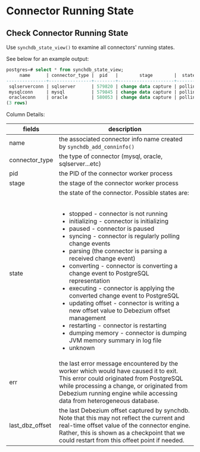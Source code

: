 # Connector Running State

## Check Connector Running State
Use `synchdb_state_view()` to examine all connectors' running states.

See below for an example output:
``` SQL
postgres=# select * from synchdb_state_view;
     name      | connector_type |  pid   |        stage        |  state  |   err    |                                           last_dbz_offset
---------------+----------------+--------+---------------------+---------+----------+------------------------------------------------------------------------------------------------------
 sqlserverconn | sqlserver      | 579820 | change data capture | polling | no error | {"commit_lsn":"0000006a:00006608:0003","snapshot":true,"snapshot_completed":false}
 mysqlconn     | mysql          | 579845 | change data capture | polling | no error | {"ts_sec":1741301103,"file":"mysql-bin.000009","pos":574318212,"row":1,"server_id":223344,"event":2}
 oracleconn    | oracle         | 580053 | change data capture | polling | no error | offset file not flushed yet
(3 rows)

```

Column Details:

| fields          | description |
|-|-|
| name   | the associated connector info name created by `synchdb_add_conninfo()`|
| connector_type       | the type of connector (mysql, oracle, sqlserver...etc)|
| pid             | the PID of the connector worker process|
| stage           | the stage of the connector worker process|
| state           | the state of the connector. Possible states are: <br><br><ul><li>stopped - connector is not running</li><li>initializing - connector is initializing</li><li>paused - connector is paused</li><li>syncing - connector is regularly polling change events</li><li>parsing (the connector is parsing a received change event) </li><li>converting - connector is converting a change event to PostgreSQL representation</li><li>executing - connector is applying the converted change event to PostgreSQL</li><li>updating offset - connector is writing a new offset value to Debezium offset management</li><li>restarting - connector is restarting </li><li>dumping memory - connector is dumping JVM memory summary in log file </li><li>unknown</li></ul> |
| err             | the last error message encountered by the worker which would have caused it to exit. This error could originated from PostgreSQL while processing a change, or originated from Debezium running engine while accessing data from heterogeneous database. |
| last_dbz_offset | the last Debezium offset captured by synchdb. Note that this may not reflect the current and real-time offset value of the connector engine. Rather, this is shown as a checkpoint that we could restart from this offeet point if needed.|